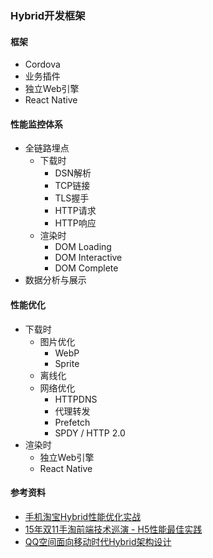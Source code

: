 ### Hybrid开发框架
#### 框架
- Cordova
- 业务插件
- 独立Web引擎
- React Native

#### 性能监控体系
- 全链路埋点
  - 下载时
    - DSN解析
    - TCP链接
    - TLS握手
    - HTTP请求
    - HTTP响应
  - 渲染时
    - DOM Loading
    - DOM Interactive
    - DOM Complete
- 数据分析与展示

#### 性能优化
- 下载时
  - 图片优化
    - WebP
    - Sprite
  - 离线化
  - 网络优化
    - HTTPDNS
    - 代理转发
    - Prefetch
    - SPDY / HTTP 2.0
- 渲染时
  - 独立Web引擎
  - React Native

#### 参考资料
- [手机淘宝Hybrid性能优化实战](https://pan.baidu.com/s/1geF4YJ5)
- [15年双11手淘前端技术巡演 - H5性能最佳实践](https://github.com/amfe/article/issues/21)
- [QQ空间面向移动时代Hybrid架构设计](https://mp.weixin.qq.com/s?__biz=MjM5MDE0Mjc4MA==&mid=2650993637&idx=1&sn=8a2673272575abbef4b0f6dbc25e0186&scene=1&srcid=0807j4tv0FICMhsTaJw04ucL&key=8dcebf9e179c9f3ab6e34d656cba20bb75b17552021c45b2b6290ec564eb2ec2a48a704d9a7888346da514e406c9550a&ascene=0&uin=MTQxMjAxMjEyMA%3D%3D&devicetype=iMac+MacBookPro12%2C1+OSX+OSX+10.10.5+build(14F27)&version=11020201&pass_ticket=%2FPYUXxXRKf7GUCcdMgYU5e07tg31PaC0dheWpXVGc9ISJrQ0njzPxO1GvFEv%2FFc6)

